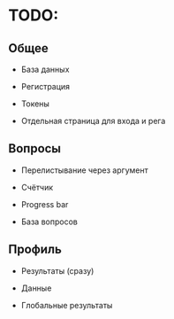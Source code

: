 # TODO:

## Общее
- База данных
* Регистрация
+ Токены
- Отдельная страница для входа и рега

## Вопросы
- Перелистывание через аргумент
* Счётчик
+ Progress bar
- База вопросов

## Профиль
- Результаты (сразу)
* Данные
+ Глобальные результаты

	

